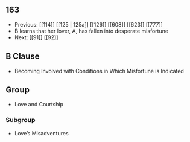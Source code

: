## 163
- Previous: [[114]] [[125 | 125a]] [[126]] [[608]] [[623]] [[777]] 
- B learns that her lover, A, has fallen into desperate misfortune
- Next: [[91]] [[92]] 

## B Clause
- Becoming Involved with Conditions in Which Misfortune is Indicated

## Group
- Love and Courtship

### Subgroup
- Love’s Misadventures

